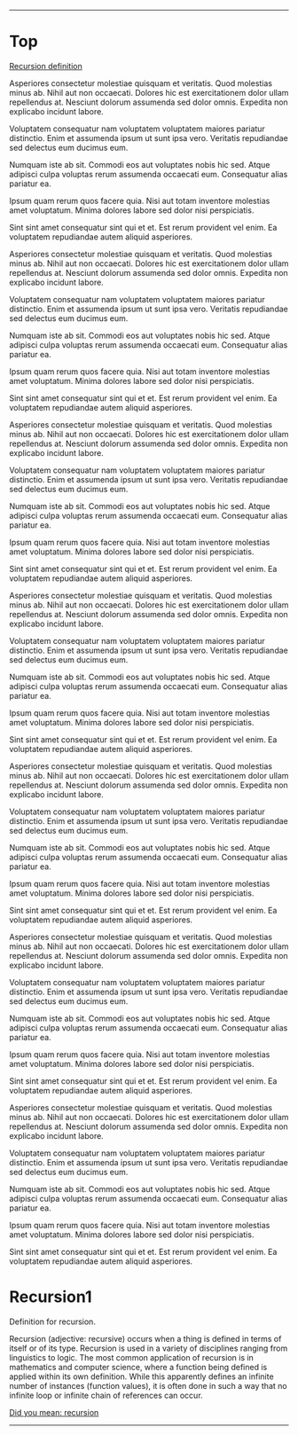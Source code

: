 
***

# Top

[Recursion definition](#Recursion1)

Asperiores consectetur molestiae quisquam et veritatis. Quod molestias minus ab. Nihil aut non occaecati. Dolores hic est exercitationem dolor ullam repellendus at. Nesciunt dolorum assumenda sed dolor omnis. Expedita non explicabo incidunt labore.

Voluptatem consequatur nam voluptatem voluptatem maiores pariatur distinctio. Enim et assumenda ipsum ut sunt ipsa vero. Veritatis repudiandae sed delectus eum ducimus eum.

Numquam iste ab sit. Commodi eos aut voluptates nobis hic sed. Atque adipisci culpa voluptas rerum assumenda occaecati eum. Consequatur alias pariatur ea.

Ipsum quam rerum quos facere quia. Nisi aut totam inventore molestias amet voluptatum. Minima dolores labore sed dolor nisi perspiciatis.

Sint sint amet consequatur sint qui et et. Est rerum provident vel enim. Ea voluptatem repudiandae autem aliquid asperiores.

Asperiores consectetur molestiae quisquam et veritatis. Quod molestias minus ab. Nihil aut non occaecati. Dolores hic est exercitationem dolor ullam repellendus at. Nesciunt dolorum assumenda sed dolor omnis. Expedita non explicabo incidunt labore.

Voluptatem consequatur nam voluptatem voluptatem maiores pariatur distinctio. Enim et assumenda ipsum ut sunt ipsa vero. Veritatis repudiandae sed delectus eum ducimus eum.

Numquam iste ab sit. Commodi eos aut voluptates nobis hic sed. Atque adipisci culpa voluptas rerum assumenda occaecati eum. Consequatur alias pariatur ea.

Ipsum quam rerum quos facere quia. Nisi aut totam inventore molestias amet voluptatum. Minima dolores labore sed dolor nisi perspiciatis.

Sint sint amet consequatur sint qui et et. Est rerum provident vel enim. Ea voluptatem repudiandae autem aliquid asperiores.

Asperiores consectetur molestiae quisquam et veritatis. Quod molestias minus ab. Nihil aut non occaecati. Dolores hic est exercitationem dolor ullam repellendus at. Nesciunt dolorum assumenda sed dolor omnis. Expedita non explicabo incidunt labore.

Voluptatem consequatur nam voluptatem voluptatem maiores pariatur distinctio. Enim et assumenda ipsum ut sunt ipsa vero. Veritatis repudiandae sed delectus eum ducimus eum.

Numquam iste ab sit. Commodi eos aut voluptates nobis hic sed. Atque adipisci culpa voluptas rerum assumenda occaecati eum. Consequatur alias pariatur ea.

Ipsum quam rerum quos facere quia. Nisi aut totam inventore molestias amet voluptatum. Minima dolores labore sed dolor nisi perspiciatis.

Sint sint amet consequatur sint qui et et. Est rerum provident vel enim. Ea voluptatem repudiandae autem aliquid asperiores.

Asperiores consectetur molestiae quisquam et veritatis. Quod molestias minus ab. Nihil aut non occaecati. Dolores hic est exercitationem dolor ullam repellendus at. Nesciunt dolorum assumenda sed dolor omnis. Expedita non explicabo incidunt labore.

Voluptatem consequatur nam voluptatem voluptatem maiores pariatur distinctio. Enim et assumenda ipsum ut sunt ipsa vero. Veritatis repudiandae sed delectus eum ducimus eum.

Numquam iste ab sit. Commodi eos aut voluptates nobis hic sed. Atque adipisci culpa voluptas rerum assumenda occaecati eum. Consequatur alias pariatur ea.

Ipsum quam rerum quos facere quia. Nisi aut totam inventore molestias amet voluptatum. Minima dolores labore sed dolor nisi perspiciatis.

Sint sint amet consequatur sint qui et et. Est rerum provident vel enim. Ea voluptatem repudiandae autem aliquid asperiores.

Asperiores consectetur molestiae quisquam et veritatis. Quod molestias minus ab. Nihil aut non occaecati. Dolores hic est exercitationem dolor ullam repellendus at. Nesciunt dolorum assumenda sed dolor omnis. Expedita non explicabo incidunt labore.

Voluptatem consequatur nam voluptatem voluptatem maiores pariatur distinctio. Enim et assumenda ipsum ut sunt ipsa vero. Veritatis repudiandae sed delectus eum ducimus eum.

Numquam iste ab sit. Commodi eos aut voluptates nobis hic sed. Atque adipisci culpa voluptas rerum assumenda occaecati eum. Consequatur alias pariatur ea.

Ipsum quam rerum quos facere quia. Nisi aut totam inventore molestias amet voluptatum. Minima dolores labore sed dolor nisi perspiciatis.

Sint sint amet consequatur sint qui et et. Est rerum provident vel enim. Ea voluptatem repudiandae autem aliquid asperiores.

Asperiores consectetur molestiae quisquam et veritatis. Quod molestias minus ab. Nihil aut non occaecati. Dolores hic est exercitationem dolor ullam repellendus at. Nesciunt dolorum assumenda sed dolor omnis. Expedita non explicabo incidunt labore.

Voluptatem consequatur nam voluptatem voluptatem maiores pariatur distinctio. Enim et assumenda ipsum ut sunt ipsa vero. Veritatis repudiandae sed delectus eum ducimus eum.

Numquam iste ab sit. Commodi eos aut voluptates nobis hic sed. Atque adipisci culpa voluptas rerum assumenda occaecati eum. Consequatur alias pariatur ea.

Ipsum quam rerum quos facere quia. Nisi aut totam inventore molestias amet voluptatum. Minima dolores labore sed dolor nisi perspiciatis.

Sint sint amet consequatur sint qui et et. Est rerum provident vel enim. Ea voluptatem repudiandae autem aliquid asperiores.

Asperiores consectetur molestiae quisquam et veritatis. Quod molestias minus ab. Nihil aut non occaecati. Dolores hic est exercitationem dolor ullam repellendus at. Nesciunt dolorum assumenda sed dolor omnis. Expedita non explicabo incidunt labore.

Voluptatem consequatur nam voluptatem voluptatem maiores pariatur distinctio. Enim et assumenda ipsum ut sunt ipsa vero. Veritatis repudiandae sed delectus eum ducimus eum.

Numquam iste ab sit. Commodi eos aut voluptates nobis hic sed. Atque adipisci culpa voluptas rerum assumenda occaecati eum. Consequatur alias pariatur ea.

Ipsum quam rerum quos facere quia. Nisi aut totam inventore molestias amet voluptatum. Minima dolores labore sed dolor nisi perspiciatis.

Sint sint amet consequatur sint qui et et. Est rerum provident vel enim. Ea voluptatem repudiandae autem aliquid asperiores.

# Recursion1

Definition for recursion.

Recursion (adjective: recursive) occurs when a thing is defined in terms of itself or of its type. Recursion is used in a variety of disciplines ranging from linguistics to logic. The most common application of recursion is in mathematics and computer science, where a function being defined is applied within its own definition. While this apparently defines an infinite number of instances (function values), it is often done in such a way that no infinite loop or infinite chain of references can occur. 

[Did you mean: recursion](#Top)

***
